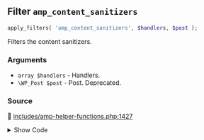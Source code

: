 ## Filter `amp_content_sanitizers`

```php
apply_filters( 'amp_content_sanitizers', $handlers, $post );
```

Filters the content sanitizers.

### Arguments

* `array $handlers` - Handlers.
* `\WP_Post $post` - Post. Deprecated.

### Source

:link: [includes/amp-helper-functions.php:1427](/includes/amp-helper-functions.php#L1427)

<details>
<summary>Show Code</summary>

```php
$sanitizers = apply_filters( 'amp_content_sanitizers', $sanitizers, $post );
```

</details>
